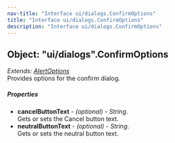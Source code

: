 ```yaml
---
nav-title: "Interface ui/dialogs.ConfirmOptions"
title: "Interface ui/dialogs.ConfirmOptions"
description: "Interface ui/dialogs.ConfirmOptions"
---
```

## Object: "ui/dialogs".ConfirmOptions  
_Extends:_ [_AlertOptions_](../../ui/dialogs/AlertOptions.md)  
Provides options for the confirm dialog.

##### Properties
 - **cancelButtonText** - _(optional)_ - _String_.    
  Gets or sets the Cancel button text.
 - **neutralButtonText** - _(optional)_ - _String_.    
  Gets or sets the neutral button text.